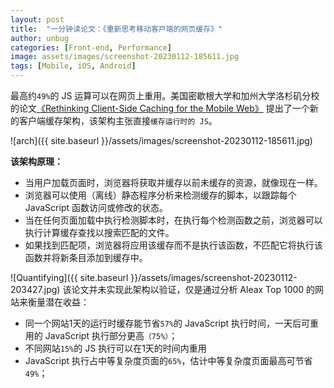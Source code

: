 ```yaml
---
layout: post
title:  "一分钟读论文：《重新思考移动客⼾端的网页缓存》"
author: unbug
categories: [Front-end, Performance]
image: assets/images/screenshot-20230112-185611.jpg
tags: [Mobile, iOS, Android]
---
```

最高约`49%`的 JS 运算可以在网页上重用。美国密歇根⼤学和加州⼤学洛杉矶分校的论文[《Rethinking Client-Side Caching for the Mobile Web》][paper1-url] 提出了一个新的客户端缓存架构，该架构主张直接`缓存运行时的 JS`。

![arch]({{ site.baseurl }}/assets/images/screenshot-20230112-185611.jpg)

**该架构原理：**
- 当用户加载页面时，浏览器将获取并缓存以前未缓存的资源，就像现在一样。 
- 浏览器可以使用（离线）静态程序分析来检测缓存的脚本，以跟踪每个 JavaScript 函数访问或修改的状态。
- 当在任何页面加载中执行检测脚本时，在执行每个检测函数之前，浏览器可以执行计算缓存查找以搜索匹配的文件。
- 如果找到匹配项，浏览器将应用该缓存而不是执行该函数，不匹配它将执行该函数并将新条目添加到缓存中。

![Quantifying]({{ site.baseurl }}/assets/images/screenshot-20230112-203427.jpg)
该论文并未实现此架构以验证，仅是通过分析 Aleax Top 1000 的网站来衡量潜在收益：
- 同一个网站1天的运行时缓存能节省`57%`的 JavaScript 执⾏时间，⼀天后可重⽤的 JavaScript 执⾏部分更⾼`（75%）`；
- 不同网站`15%`的 JS 执行可以在1天的时间内重⽤
- JavaScript 执⾏占中等复杂度页面的`65%`，估计中等复杂度⻚⾯最高可节省`49%`；

[paper1-url]: http://web.eecs.umich.edu/~harshavm/papers/hotmobile21.pdf